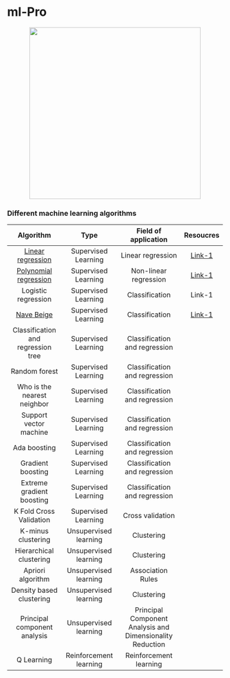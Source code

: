  # ml-Pro
 
<p align='center'>
  <img src='https://user-images.githubusercontent.com/31995155/85306361-2b3f7e00-b4d0-11ea-8c1a-fc908111d536.png' height='400'    weight='750'>
</p>

### Different machine learning algorithms
| Algorithm | Type | Field of application | Resoucres |
| :-------: | :--: | :------------------: | :-------: |
| [Linear regression](https://github.com/jinnatul/ml-Pro/blob/master/Supervised-Learning/linearRegression.ipynb) | Supervised Learning | Linear regression | [Link-1](https://datasinsightsbd.gitbook.io/dsbook/supervised-ml/regression) |
| [Polynomial regression](https://github.com/jinnatul/ml-Pro/blob/master/Supervised-Learning/polynomialRegression.ipynb) | Supervised Learning | Non-linear regression | [Link-1](https://datasinsightsbd.gitbook.io/dsbook/supervised-ml/polynomial) |
| Logistic regression | Supervised Learning | Classification | Link-1 |
| [Nave Beige](https://github.com/jinnatul/ml-Pro/blob/master/Supervised-Learning/naveBeige.ipynb) | Supervised Learning | Classification | [Link-1](https://datasinsightsbd.gitbook.io/dsbook/supervised-ml/naive-bayes) |
| Classification and regression tree | Supervised Learning | Classification and regression |
| Random forest | Supervised Learning | Classification and regression |
| Who is the nearest neighbor | Supervised Learning | Classification and regression |
| Support vector machine | Supervised Learning | Classification and regression |
| Ada boosting | Supervised Learning | Classification and regression |
| Gradient boosting | Supervised Learning | Classification and regression |
| Extreme gradient boosting | Supervised Learning | Classification and regression |
| K Fold Cross Validation | Supervised Learning | Cross validation |
| K-minus clustering | Unsupervised learning | Clustering |
| Hierarchical clustering | Unsupervised learning | Clustering |
| Apriori algorithm | Unsupervised learning | Association Rules |
| Density based clustering | Unsupervised learning | Clustering |
| Principal component analysis | Unsupervised learning | Principal Component Analysis and Dimensionality Reduction |
| Q Learning | Reinforcement learning | Reinforcement learning |
 
